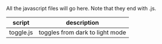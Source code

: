All the javascript files will go here.  Note that they end with .js.

| script    | description |
| --------- | ------------------------------- |
| toggle.js | toggles from dark to light mode |
